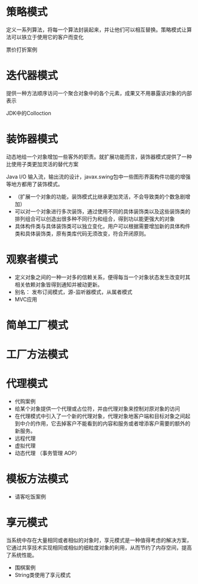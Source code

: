 # 策略模式

定义一系列算法，将每一个算法封装起来，并让他们可以相互替换。策略模式让算法可以铁立于使用它的客户而变化

票价打折案例



# 迭代器模式

提供一种方法顺序访问一个聚合对象中的各个元素，成果又不用暴露该对象的内部表示

JDK中的Colloction



# 装饰器模式

动态地给一个对象增加一些客外的职责。就扩展功能而言，装饰器模式提供了一种比使用子类更加灵活的替代方案

Java I/O 输入流，输出流的设计，javax.swing包中一些图形界面构件功能的增强等地方都用了装饰模式。

* （扩展一个对象的功能，装饰模式比继承更加灵活，不会导致类的个数急剧增加）
* 可以对一个对象进行多次装饰，通过使用不同的具体装饰类以及这些装饰类的排列组合可以创造出很多种不同行为和组合，得到功以能更强大的对象
* 具体构件类与具体装饰类可以独立变化，用户可以根据需要增加新的具体构件类和具体装饰类，原有类库代码无须改变，符合开闭原则。

# 观察者模式

* 定义对象之间的一种一对多的信赖关系，便得每当一个对象状态发生改变时其相关依赖对象皆得到通知并被动更新。
* 别名：  发布订阅模式，源-监听器模式，从属者模式
* MVC应用



# 简单工厂模式

# 工厂方法模式

# 代理模式

* 代购案例
* 给某个对象提供一个代理或占位符，并由代理对象来控制对原对象的访问
* 在代理模式中引入了一个新的代理对象，代理对象地客户端和目标对象之间起到中介的作用，它去掉客户不能看到的内容和服务或者增添客户需要的额外的新服务。
* 远程代理
* 虚拟代理
* 动态代理 （事务管理  AOP）

# 模板方法模式

* 请客吃饭案例



# 享元模式

当系统中存在大量相同或者相似的对象时，享元模式是一种值得考虑的解决方案，它通过共享技术实现相同或相似的细粒度对象的利用，从而节约了内存空间，提高了系统性能。

* 围棋案例
* String类使用了享元模式



